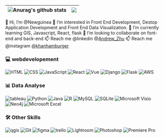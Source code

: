 | <img align="center" src="https://github-readme-stats-xcanwin.vercel.app/api?username=Newguinea&show_icons=true&theme=algolia&hide=contribs,prs" alt="Anurag's github stats" /> | <img align="center" src="https://github-readme-stats-xcanwin.vercel.app/api/top-langs/?username=Newguinea&layout=compact&theme=algolia" /> |
| ------------------------------------------------------------------------------------------------------------------------------------------------------------------------------ | ------------------------------------------------------------------------------------------------------------------------------------------ |

👋 Hi, I’m @Newguinea
👀 I’m interested in Front End Development, Destop Application Development and Front End Data Visualization.
🌱 I’m currently learning GIS, Javascript, React, flask
💞️ I’m looking to collaborate on font-end and back-end
📫 Reach me @linkedin @[Andrew_Zhu](https://www.linkedin.com/in/andrew-zhu-a2350a279)
📫 Reach me @instagram @[khanhamburger](https://www.instagram.com/khanhamburger/)

<!---
Newguinea/Newguinea is a ✨ special ✨ repository because its `README.md` (this file) appears on your GitHub profile.
You can click the Preview link to take a look at your changes.
--->

### 💻 webdevelopement

![HTML](https://img.shields.io/badge/HTML-239120?logo=html5&logoColor=white&logoWidth=30)
![CSS](https://img.shields.io/badge/CSS-239120?logo=css3&logoColor=white&logoWidth=30)
![JavaScript](https://img.shields.io/badge/JavaScript-F7DF1E?logo=javascript&logoColor=black&logoWidth=30)
![React](https://img.shields.io/badge/React-20232A?logo=react&logoColor=61DAFB&logoWidth=30)
![Vue](https://img.shields.io/badge/Vue.js-35495E?logo=vue.js&logoColor=4FC08D&logoWidth=30)
![Django](https://img.shields.io/badge/Django-092E20?logo=django&logoColor=white&logoWidth=30)
![Flask](https://img.shields.io/badge/Flask-000000?logo=flask&logoColor=white&logoWidth=30)
![AWS](https://img.shields.io/badge/Amazon_AWS-FF9900?logo=amazonaws&logoColor=white&logoWidth=30)

### 📊 Data Analyse

![tableau](https://img.shields.io/badge/Tableau-E97627?&logo=Tableau&logoColor=white&logoWidth=30)
![Python](https://img.shields.io/badge/Python-14354C?logo=python&logoColor=white&logoWidth=30)
![Java](https://img.shields.io/badge/Java-ED8B00?logo=openjdk&logoColor=white&logoWidth=30)
![R](https://img.shields.io/badge/R-276DC3?logo=r&logoColor=white&logoWidth=30)
![MySQL](https://img.shields.io/badge/MySQL-00000F?logo=mysql&logoColor=white&logoWidth=30)
![SQLite](https://img.shields.io/badge/SQLite-07405E?logo=sqlite&logoColor=white&logoWidth=30)
![Microsoft Visio](https://img.shields.io/badge/Microsoft_Visio-3955A3?logo=microsoft-visio&logoColor=white&logoWidth=30)
![Neo4j](https://img.shields.io/badge/Neo4j-018bff?logo=neo4j&logoColor=white&logoWidth=30)
![Microsoft Excel](https://img.shields.io/badge/Microsoft_Excel-217346?logo=microsoft-excel&logoColor=white&logoWidth=30)

### 🛠 Other Skills

![qgis](https://img.shields.io/badge/qgis-3.28_firenze-93b023?&logo=qgis&logoColor=white&logoWidth=30)
![Git](https://img.shields.io/badge/GIT-E44C30?logo=git&logoColor=white&logoWidth=30)
![figma](https://img.shields.io/badge/Figma-F24E1E?&logo=figma&logoColor=white&logoWidth=30)
![trello](https://img.shields.io/badge/Trello-0052CC?&logo=trello&logoColor=white&logoWidth=30)
![Lightroom](https://img.shields.io/badge/Adobe%20Lightroom-31A8FF?logo=Adobe%20Lightroom&logoColor=white&logoWidth=30)
![Photoshop](https://img.shields.io/badge/Adobe%20Photoshop-31A8FF?logo=Adobe%20Photoshop&logoColor=black&logoWidth=30)
![Premiere Pro](https://img.shields.io/badge/Adobe%20Premiere%20Pro-9999FF?logo=Adobe%20Premiere%20Pro&logoColor=white&logoWidth=30)

<!--
![Arduino](https://img.shields.io/badge/Arduino-00979D?logo=Arduino&logoColor=white&logoWidth=30)
![Raspberry Pi](https://img.shields.io/badge/Raspberry%20Pi-A22846?logo=Raspberry%20Pi&logoColor=white&logoWidth=30)
-->
